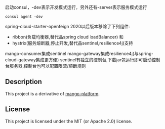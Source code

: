 
启动consul，-dev表示开发模式运行，另外还有-server表示服务模式运行

`consul agent -dev`

spring-cloud-starter-openfeign 2020以后版本移除了下列组件:
* ribbon(负载均衡器,替代品spring cloud loadBalancer) 和
* hystrix(服务熔断器,停止开发,替代品sentinel,resilience4j)支持

mango-consumer集成sentinel
mango-gateway集成resilience4j(与spring-cloud-gateway集成更方便)
sentinel有独立的控制台,下载jar包运行即可启动控制台服务器,控制台也可以配置限流/熔断规则

## Description

This project is a derivative of [mango-platform](https://gitee.com/liuge1988/mango-platform).

## License

This project is licensed under the MIT (or Apache 2.0) license.